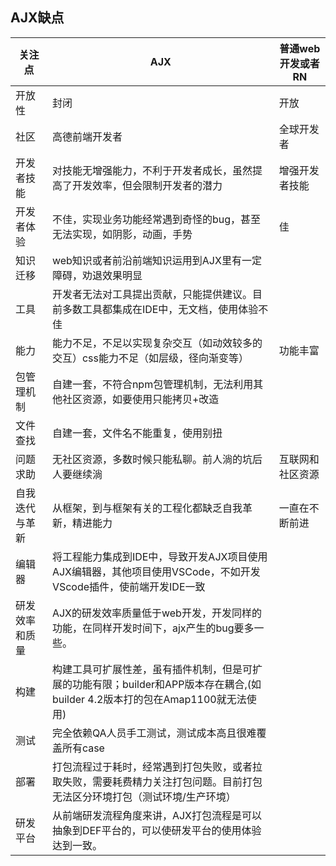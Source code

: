 ## AJX缺点

 关注点 | AJX | 普通web开发或者RN
---|---|---
开放性 | 封闭 | 开放 
社区 | 高德前端开发者 | 全球开发者 
开发者技能| 对技能无增强能力，不利于开发者成长，虽然提高了开发效率，但会限制开发者的潜力 | 增强开发者技能
开发者体验|不佳，实现业务功能经常遇到奇怪的bug，甚至无法实现，如阴影，动画，手势|佳
知识迁移 | web知识或者前沿前端知识运用到AJX里有一定障碍，劝退效果明显
工具|开发者无法对工具提出贡献，只能提供建议。目前多数工具都集成在IDE中，无文档，使用体验不佳 
能力|能力不足，不足以实现复杂交互（如动效较多的交互）css能力不足（如层级，径向渐变等）| 功能丰富
包管理机制|自建一套，不符合npm包管理机制，无法利用其他社区资源，如要使用只能拷贝+改造
文件查找|自建一套，文件名不能重复，使用别扭
问题求助|无社区资源，多数时候只能私聊。前人淌的坑后人要继续淌|互联网和社区资源
自我迭代与革新| 从框架，到与框架有关的工程化都缺乏自我革新，精进能力|一直在不断前进
编辑器| 将工程能力集成到IDE中，导致开发AJX项目使用AJX编辑器，其他项目使用VSCode，不如开发VScode插件，使前端开发IDE一致
研发效率和质量|AJX的研发效率质量低于web开发，开发同样的功能，在同样开发时间下，ajx产生的bug要多一些。
构建|构建工具可扩展性差，虽有插件机制，但是可扩展的功能有限；builder和APP版本存在耦合,(如builder 4.2版本打的包在Amap1100就无法使用)
测试 | 完全依赖QA人员手工测试，测试成本高且很难覆盖所有case
部署|打包流程过于耗时，经常遇到打包失败，或者拉取失败，需要耗费精力关注打包问题。目前打包无法区分环境打包（测试环境/生产环境）
研发平台|从前端研发流程角度来讲，AJX打包流程是可以抽象到DEF平台的，可以使研发平台的使用体验达到一致。







